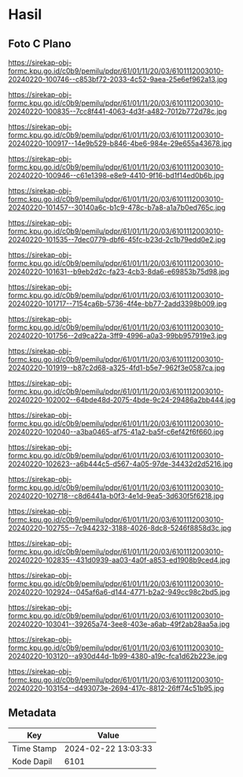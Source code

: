 # Hasil

## Foto C Plano

https://sirekap-obj-formc.kpu.go.id/c0b9/pemilu/pdpr/61/01/11/20/03/6101112003010-20240220-100746--c853bf72-2033-4c52-9aea-25e6ef962a13.jpg

https://sirekap-obj-formc.kpu.go.id/c0b9/pemilu/pdpr/61/01/11/20/03/6101112003010-20240220-100835--7cc8f441-4063-4d3f-a482-7012b772d78c.jpg

https://sirekap-obj-formc.kpu.go.id/c0b9/pemilu/pdpr/61/01/11/20/03/6101112003010-20240220-100917--14e9b529-b846-4be6-984e-29e655a43678.jpg

https://sirekap-obj-formc.kpu.go.id/c0b9/pemilu/pdpr/61/01/11/20/03/6101112003010-20240220-100946--c61e1398-e8e9-4410-9f16-bd1f14ed0b6b.jpg

https://sirekap-obj-formc.kpu.go.id/c0b9/pemilu/pdpr/61/01/11/20/03/6101112003010-20240220-101457--30140a6c-b1c9-478c-b7a8-a1a7b0ed765c.jpg

https://sirekap-obj-formc.kpu.go.id/c0b9/pemilu/pdpr/61/01/11/20/03/6101112003010-20240220-101535--7dec0779-dbf6-45fc-b23d-2c1b79edd0e2.jpg

https://sirekap-obj-formc.kpu.go.id/c0b9/pemilu/pdpr/61/01/11/20/03/6101112003010-20240220-101631--b9eb2d2c-fa23-4cb3-8da6-e69853b75d98.jpg

https://sirekap-obj-formc.kpu.go.id/c0b9/pemilu/pdpr/61/01/11/20/03/6101112003010-20240220-101717--7154ca6b-5736-4f4e-bb77-2add3398b009.jpg

https://sirekap-obj-formc.kpu.go.id/c0b9/pemilu/pdpr/61/01/11/20/03/6101112003010-20240220-101756--2d9ca22a-3ff9-4996-a0a3-99bb957919e3.jpg

https://sirekap-obj-formc.kpu.go.id/c0b9/pemilu/pdpr/61/01/11/20/03/6101112003010-20240220-101919--b87c2d68-a325-4fd1-b5e7-962f3e0587ca.jpg

https://sirekap-obj-formc.kpu.go.id/c0b9/pemilu/pdpr/61/01/11/20/03/6101112003010-20240220-102002--64bde48d-2075-4bde-9c24-29486a2bb444.jpg

https://sirekap-obj-formc.kpu.go.id/c0b9/pemilu/pdpr/61/01/11/20/03/6101112003010-20240220-102040--a3ba0465-af75-41a2-ba5f-c6ef42f6f660.jpg

https://sirekap-obj-formc.kpu.go.id/c0b9/pemilu/pdpr/61/01/11/20/03/6101112003010-20240220-102623--a6b444c5-d567-4a05-97de-34432d2d5216.jpg

https://sirekap-obj-formc.kpu.go.id/c0b9/pemilu/pdpr/61/01/11/20/03/6101112003010-20240220-102718--c8d6441a-b0f3-4e1d-9ea5-3d630f5f6218.jpg

https://sirekap-obj-formc.kpu.go.id/c0b9/pemilu/pdpr/61/01/11/20/03/6101112003010-20240220-102755--7c944232-3188-4026-8dc8-5246f8858d3c.jpg

https://sirekap-obj-formc.kpu.go.id/c0b9/pemilu/pdpr/61/01/11/20/03/6101112003010-20240220-102835--431d0939-aa03-4a0f-a853-ed1908b9ced4.jpg

https://sirekap-obj-formc.kpu.go.id/c0b9/pemilu/pdpr/61/01/11/20/03/6101112003010-20240220-102924--045af6a6-d144-4771-b2a2-949cc98c2bd5.jpg

https://sirekap-obj-formc.kpu.go.id/c0b9/pemilu/pdpr/61/01/11/20/03/6101112003010-20240220-103041--39265a74-3ee8-403e-a6ab-49f2ab28aa5a.jpg

https://sirekap-obj-formc.kpu.go.id/c0b9/pemilu/pdpr/61/01/11/20/03/6101112003010-20240220-103120--a930d44d-1b99-4380-a19c-fca1d62b223e.jpg

https://sirekap-obj-formc.kpu.go.id/c0b9/pemilu/pdpr/61/01/11/20/03/6101112003010-20240220-103154--d493073e-2694-417c-8812-26ff74c51b95.jpg


## Metadata

| Key        | Value               |
| ---------- | ------------------- |
| Time Stamp | 2024-02-22 13:03:33 |
| Kode Dapil | 6101                |




